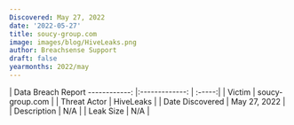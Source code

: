 ```yaml
---
Discovered: May 27, 2022
date: '2022-05-27'
title: soucy-group.com
image: images/blog/HiveLeaks.png
author: Breachsense Support
draft: false
yearmonths: 2022/may
---
```



| Data Breach Report
------------:   |:-------------:    | :-----:|
| Victim    | soucy-group.com      | 
| Threat Actor    | HiveLeaks      | 
| Date Discovered    | May 27, 2022      | 
| Description    | N/A      | 
| Leak Size    | N/A      | 

